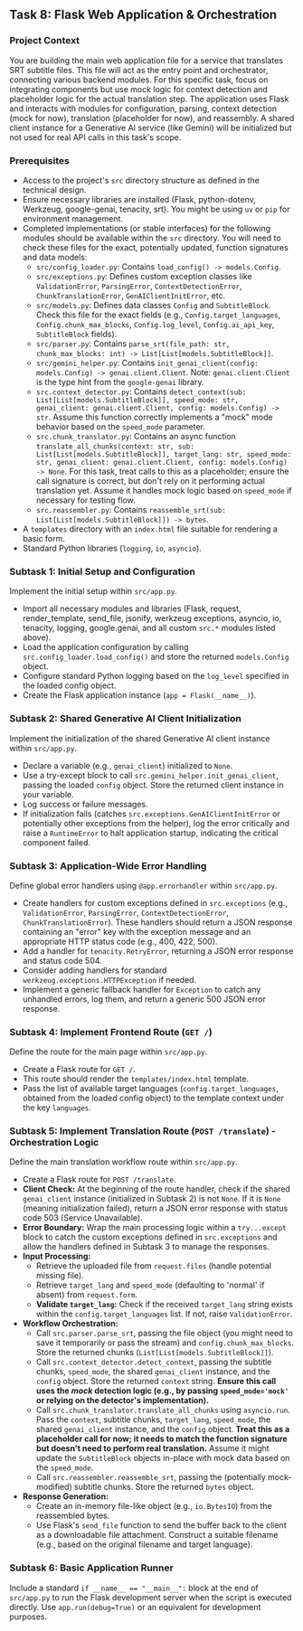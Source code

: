 ## Task 8: Flask Web Application & Orchestration

### Project Context

You are building the main web application file for a service that translates SRT subtitle files. This file will act as the entry point and orchestrator, connecting various backend modules. For this specific task, focus on integrating components but use mock logic for context detection and placeholder logic for the actual translation step. The application uses Flask and interacts with modules for configuration, parsing, context detection (mock for now), translation (placeholder for now), and reassembly. A shared client instance for a Generative AI service (like Gemini) will be initialized but not used for real API calls in this task's scope.

### Prerequisites

*   Access to the project's `src` directory structure as defined in the technical design.
*   Ensure necessary libraries are installed (Flask, python-dotenv, Werkzeug, google-genai, tenacity, srt). You might be using `uv` or `pip` for environment management.
*   Completed implementations (or stable interfaces) for the following modules should be available within the `src` directory. You will need to check these files for the exact, potentially updated, function signatures and data models:
    *   `src/config_loader.py`: Contains `load_config() -> models.Config`.
    *   `src/exceptions.py`: Defines custom exception classes like `ValidationError`, `ParsingError`, `ContextDetectionError`, `ChunkTranslationError`, `GenAIClientInitError`, etc.
    *   `src/models.py`: Defines data classes `Config` and `SubtitleBlock`. Check this file for the exact fields (e.g., `Config.target_languages`, `Config.chunk_max_blocks`, `Config.log_level`, `Config.ai_api_key`, `SubtitleBlock` fields).
    *   `src/parser.py`: Contains `parse_srt(file_path: str, chunk_max_blocks: int) -> List[List[models.SubtitleBlock]]`.
    *   `src/gemini_helper.py`: Contains `init_genai_client(config: models.Config) -> genai.client.Client`. Note: `genai.client.Client` is the type hint from the `google-genai` library.
    *   `src.context_detector.py`: Contains `detect_context(sub: List[List[models.SubtitleBlock]], speed_mode: str, genai_client: genai.client.Client, config: models.Config) -> str`. Assume this function correctly implements a "mock" mode behavior based on the `speed_mode` parameter.
    *   `src.chunk_translator.py`: Contains an async function `translate_all_chunks(context: str, sub: List[List[models.SubtitleBlock]], target_lang: str, speed_mode: str, genai_client: genai.client.Client, config: models.Config) -> None`. For this task, treat calls to this as a placeholder; ensure the call signature is correct, but don't rely on it performing actual translation yet. Assume it handles mock logic based on `speed_mode` if necessary for testing flow.
    *   `src.reassembler.py`: Contains `reassemble_srt(sub: List[List[models.SubtitleBlock]]) -> bytes`.
*   A `templates` directory with an `index.html` file suitable for rendering a basic form.
*   Standard Python libraries (`logging`, `io`, `asyncio`).

### Subtask 1: Initial Setup and Configuration

Implement the initial setup within `src/app.py`.
*   Import all necessary modules and libraries (Flask, request, render\_template, send\_file, jsonify, werkzeug exceptions, asyncio, io, tenacity, logging, google.genai, and all custom `src.*` modules listed above).
*   Load the application configuration by calling `src.config_loader.load_config()` and store the returned `models.Config` object.
*   Configure standard Python logging based on the `log_level` specified in the loaded config object.
*   Create the Flask application instance (`app = Flask(__name__)`).

### Subtask 2: Shared Generative AI Client Initialization

Implement the initialization of the shared Generative AI client instance within `src/app.py`.
*   Declare a variable (e.g., `genai_client`) initialized to `None`.
*   Use a try-except block to call `src.gemini_helper.init_genai_client`, passing the loaded `config` object. Store the returned client instance in your variable.
*   Log success or failure messages.
*   If initialization fails (catches `src.exceptions.GenAIClientInitError` or potentially other exceptions from the helper), log the error critically and raise a `RuntimeError` to halt application startup, indicating the critical component failed.

### Subtask 3: Application-Wide Error Handling

Define global error handlers using `@app.errorhandler` within `src/app.py`.
*   Create handlers for custom exceptions defined in `src.exceptions` (e.g., `ValidationError`, `ParsingError`, `ContextDetectionError`, `ChunkTranslationError`). These handlers should return a JSON response containing an "error" key with the exception message and an appropriate HTTP status code (e.g., 400, 422, 500).
*   Add a handler for `tenacity.RetryError`, returning a JSON error response and status code 504.
*   Consider adding handlers for standard `werkzeug.exceptions.HTTPException` if needed.
*   Implement a generic fallback handler for `Exception` to catch any unhandled errors, log them, and return a generic 500 JSON error response.

### Subtask 4: Implement Frontend Route (`GET /`)

Define the route for the main page within `src/app.py`.
*   Create a Flask route for `GET /`.
*   This route should render the `templates/index.html` template.
*   Pass the list of available target languages (`config.target_languages`, obtained from the loaded config object) to the template context under the key `languages`.

### Subtask 5: Implement Translation Route (`POST /translate`) - Orchestration Logic

Define the main translation workflow route within `src/app.py`.
*   Create a Flask route for `POST /translate`.
*   **Client Check:** At the beginning of the route handler, check if the shared `genai_client` instance (initialized in Subtask 2) is not `None`. If it is `None` (meaning initialization failed), return a JSON error response with status code 503 (Service Unavailable).
*   **Error Boundary:** Wrap the main processing logic within a `try...except` block to catch the custom exceptions defined in `src.exceptions` and allow the handlers defined in Subtask 3 to manage the responses.
*   **Input Processing:**
    *   Retrieve the uploaded file from `request.files` (handle potential missing file).
    *   Retrieve `target_lang` and `speed_mode` (defaulting to 'normal' if absent) from `request.form`.
    *   **Validate `target_lang`:** Check if the received `target_lang` string exists within the `config.target_languages` list. If not, raise `ValidationError`.
*   **Workflow Orchestration:**
    *   Call `src.parser.parse_srt`, passing the file object (you might need to save it temporarily or pass the stream) and `config.chunk_max_blocks`. Store the returned chunks (`List[List[models.SubtitleBlock]]`).
    *   Call `src.context_detector.detect_context`, passing the subtitle chunks, `speed_mode`, the shared `genai_client` instance, and the `config` object. Store the returned `context` string. **Ensure this call uses the *mock* detection logic (e.g., by passing `speed_mode='mock'` or relying on the detector's implementation).**
    *   Call `src.chunk_translator.translate_all_chunks` using `asyncio.run`. Pass the `context`, subtitle chunks, `target_lang`, `speed_mode`, the shared `genai_client` instance, and the `config` object. **Treat this as a placeholder call for now; it needs to match the function signature but doesn't need to perform real translation.** Assume it might update the `SubtitleBlock` objects in-place with mock data based on the `speed_mode`.
    *   Call `src.reassembler.reassemble_srt`, passing the (potentially mock-modified) subtitle chunks. Store the returned `bytes` object.
*   **Response Generation:**
    *   Create an in-memory file-like object (e.g., `io.BytesIO`) from the reassembled bytes.
    *   Use Flask's `send_file` function to send the buffer back to the client as a downloadable file attachment. Construct a suitable filename (e.g., based on the original filename and target language).

### Subtask 6: Basic Application Runner

Include a standard `if __name__ == "__main__":` block at the end of `src/app.py` to run the Flask development server when the script is executed directly. Use `app.run(debug=True)` or an equivalent for development purposes.
